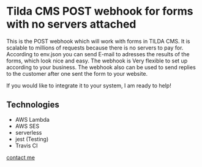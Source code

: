 # Tilda CMS POST webhook for forms with no servers attached

This is the POST webhook which will work with forms in TILDA CMS. It is scalable to millions of requests because there is no servers to pay for. According to env.json you can send E-mail to adresses the results of the forms, which look nice and easy. The webhook is Very flexible to set up according to your business. The webhook also can be used to send replies to the customer after one sent the form to your website.

If you would like to integrate it to your system, I am ready to help! 


## Technologies

- AWS Lambda
- AWS SES
- serverless
- jest (Testing)
- Travis CI

[contact me](mailto:igr.srk@gmail.com)
